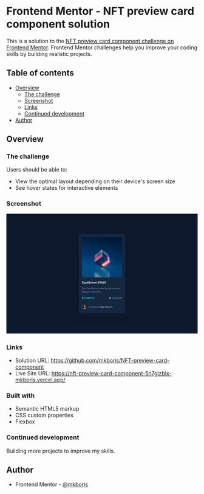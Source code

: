 # Frontend Mentor - NFT preview card component solution

This is a solution to the [NFT preview card component challenge on Frontend Mentor](https://www.frontendmentor.io/challenges/nft-preview-card-component-SbdUL_w0U). Frontend Mentor challenges help you improve your coding skills by building realistic projects. 

## Table of contents

- [Overview](#overview)
  - [The challenge](#the-challenge)
  - [Screenshot](#screenshot)
  - [Links](#links)
  - [Continued development](#continued-development)
- [Author](#author)



## Overview

### The challenge

Users should be able to:

- View the optimal layout depending on their device's screen size
- See hover states for interactive elements

### Screenshot

![](/design/desktop-design.jpg)

### Links

- Solution URL: https://github.com/mkboris/NFT-preview-card-component
- Live Site URL: https://nft-preview-card-component-5n7glzblx-mkboris.vercel.app/

### Built with

- Semantic HTML5 markup
- CSS custom properties
- Flexbox

### Continued development

Building more projects to improve my skills.

## Author

- Frontend Mentor - [@mkboris](https://www.frontendmentor.io/profile/mkboris)


